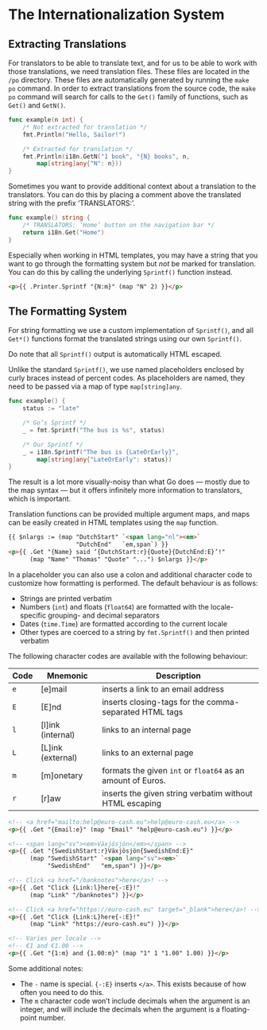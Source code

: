 # The Internationalization System

## Extracting Translations

For translators to be able to translate text, and for us to be able to
work with those translations, we need translation files.  These files are
located in the `/po` directory.  These files are automatically generated
by running the `make po` command.  In order to extract translations from
the source code, the `make po` command will search for calls to the
`Get()` family of functions, such as `Get()` and `GetN()`.

```go
func example(n int) {
	/* Not extracted for translation */
	fmt.Println("Hello, Sailor!")

	/* Extracted for translation */
	fmt.Println(i18n.GetN("1 book", "{N} books", n,
		map[string]any{"N": n}))
}
```

Sometimes you want to provide additional context about a translation to
the translators.  You can do this by placing a comment above the
translated string with the prefix ‘TRANSLATORS:’.

```go
func example() string {
	/* TRANSLATORS: ‘Home’ button on the navigation bar */
	return i18n.Get("Home")
}
```

Especially when working in HTML templates, you may have a string that you
want to go through the formatting system but _not_ be marked for
translation.  You can do this by calling the underlying `Sprintf()`
function instead.

```html
<p>{{ .Printer.Sprintf "{N:m}" (map "N" 2) }}</p>
```

## The Formatting System

For string formatting we use a custom implementation of `Sprintf()`, and
all `Get*()` functions format the translated strings using our own
`Sprintf()`.

Do note that all `Sprintf()` output is automatically HTML escaped.

Unlike the standard `Sprintf()`, we use named placeholders enclosed by
curly braces instead of percent codes.  As placeholders are named, they
need to be passed via a map of type `map[string]any`.

```go
func example() {
	status := "late"

	/* Go’s Sprintf */
	_ = fmt.Sprintf("The bus is %s", status)

	/* Our Sprintf */
	_ = i18n.Sprintf("The bus is {LateOrEarly}",
		map[string]any{"LateOrEarly": status})
}
```

The result is a lot more visually-noisy than what Go does — mostly due
to the map syntax — but it offers infinitely more information to
translators, which is important.

Translation functions can be provided multiple argument maps, and maps
can be easily created in HTML templates using the `map` function.

```html
{{ $nlargs := (map "DutchStart" `<span lang="nl"><em>`
                   "DutchEnd"   `em,span`) }}
<p>{{ .Get "{Name} said ‘{DutchStart:r}{Quote}{DutchEnd:E}’!"
      (map "Name" "Thomas" "Quote" "...") $nlargs }}</p>
```

In a placeholder you can also use a colon and additional character code
to customize how formatting is performed.  The default behaviour is as
follows:

- Strings are printed verbatim
- Numbers (`int`) and floats (`float64`) are formatted with the
  locale-specific grouping- and decimal separators
- Dates (`time.Time`) are formatted according to the current locale
- Other types are coerced to a string by `fmt.Sprintf()` and then printed
  verbatim

The following character codes are available with the following behaviour:

| Code | Mnemonic           | Description                                                 |
| ---- | ------------------ | ----------------------------------------------------------- |
| `e`  | \[e]mail           | inserts a link to an email address                          |
| `E`  | \[E]nd             | inserts closing-tags for the comma-separated HTML tags      |
| `l`  | \[l]ink (internal) | links to an internal page                                   |
| `L`  | \[L]ink (external) | links to an external page                                   |
| `m`  | \[m]onetary        | formats the given `int` or `float64` as an amount of Euros. |
| `r`  | \[r]aw             | inserts the given string verbatim without HTML escaping     |

```html
<!-- <a href="mailto:help@euro-cash.eu">help@euro-cash.eu</a> -->
<p>{{ .Get "{Email:e}" (map "Email" "help@euro-cash.eu") }}</p>

<!-- <span lang="sv"><em>Växjösjön</em></span> -->
<p>{{ .Get "{SwedishStart:r}Växjösjön{SwedishEnd:E}"
      (map "SwedishStart" `<span lang="sv"><em>`
           "SwedishEnd"   "em,span") }}</p>

<!-- Click <a href="/banknotes">here</a>! -->
<p>{{ .Get "Click {Link:l}here{-:E}!"
      (map "Link" "/banknotes") }}</p>

<!-- Click <a href="https://euro-cash.eu" target="_blank">here</a>! -->
<p>{{ .Get "Click {Link:L}here{-:E}!"
      (map "Link" "https://euro-cash.eu") }}</p>

<!-- Varies per locale -->
<!-- €1 and €1.00 -->
<p>{{ .Get "{1:m} and {1.00:m}" (map "1" 1 "1.00" 1.00) }}</p>
```

Some additional notes:
- The `-` name is special. `{-:E}` inserts `</a>`.  This exists because
  of how often you need to do this.
- The `m` character code won’t include decimals when the argument is an
  integer, and will include the decimals when the argument is a
  floating-point number.